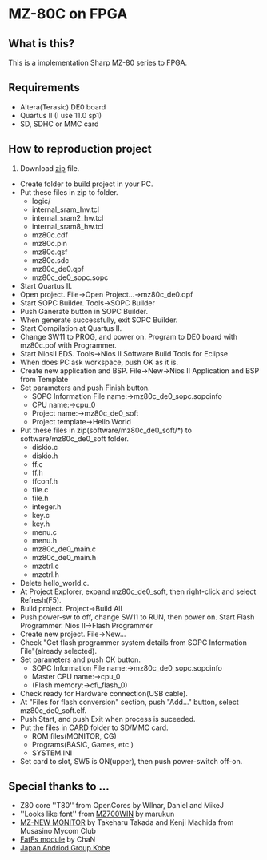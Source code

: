 ﻿MZ-80C on FPGA
=============

What is this?
-------------------
This is a implementation Sharp MZ-80 series to FPGA.

Requirements
--------------------
* Altera(Terasic) DE0 board
* Quartus II (I use 11.0 sp1)
* SD, SDHC or MMC card

How to reproduction project
----------------------------------------
1. Download [zip](https://github.com/NibblesLab/mz80c_de0/archive/master.zip) file.
* Create folder to build project in your PC.
* Put these files in zip to folder.
    * logic/
    * internal\_sram\_hw.tcl
    * internal\_sram2\_hw.tcl
    * internal\_sram8\_hw.tcl
    * mz80c.cdf
    * mz80c.pin
    * mz80c.qsf
    * mz80c.sdc
    * mz80c\_de0.qpf
    * mz80c\_de0\_sopc.sopc
* Start Quartus II.
* Open project. File->Open Project...->mz80c_de0.qpf
* Start SOPC Builder. Tools->SOPC Builder
* Push Ganerate button in SOPC Builder.
* When generate successfully, exit SOPC Builder.
* Start Compilation at Quartus II.
* Change SW11 to PROG, and power on. Program to DE0 board with mz80c.pof with Programmer.
* Start NiosII EDS. Tools->Nios II Software Build Tools for Eclipse
* When does PC ask workspace, push OK as it is.
* Create new application and BSP. File->New->Nios II Application and BSP from Template
* Set parameters and push Finish button.
    * SOPC Information File name:->mz80c\_de0\_sopc.sopcinfo
    * CPU name:->cpu\_0
    * Project name:->mz80c\_de0\_soft
    * Project template->Hello World
* Put these files in zip(software/mz80c\_de0\_soft/*) to software/mz80c\_de0\_soft folder.
    * diskio.c
    * diskio.h
    * ff.c
    * ff.h
    * ffconf.h
    * file.c
    * file.h
    * integer.h
    * key.c
    * key.h
    * menu.c
    * menu.h
    * mz80c\_de0\_main.c
    * mz80c\_de0\_main.h
    * mzctrl.c
    * mzctrl.h
* Delete hello\_world.c.
* At Project Explorer, expand mz80c\_de0\_soft, then right-click and select Refresh(F5).
* Build project. Project->Build All
* Push power-sw to off, change SW11 to RUN, then power on. Start Flash Programmer. Nios II->Flash Programmer
* Create new project. File->New...
* Check "Get flash programmer system details from SOPC Information File"(already selected).
* Set parameters and push OK button.
    * SOPC Information File name:->mz80c\_de0\_sopc.sopcinfo
    * Master CPU name:->cpu\_0
    * (Flash memory:->cfi\_flash\_0)
* Check ready for Hardware connection(USB cable).
* At "Files for flash conversion" section, push "Add..." button, select mz80c\_de0\_soft.elf.
* Push Start, and push Exit when process is suceeded.
* Put the files in CARD folder to SD/MMC card.
    * ROM files(MONITOR, CG)
    * Programs(BASIC, Games, etc.)
    * SYSTEM.INI
* Set card to slot, SW5 is ON(upper), then push power-switch off-on.

Special thanks to ...
-----------------------------
* Z80 core ''T80'' from OpenCores by Wllnar, Daniel and MikeJ
* ''Looks like font'' from [MZ700WIN](http://retropc.net/mz-memories/) by marukun
* [MZ-NEW MONITOR](http://retropc.net/mz-memories/mz700/kyodaku.html) by Takeharu Takada and Kenji Machida from Musasino Mycom Club
* [FatFs module](http://elm-chan.org/fsw/ff/00index_j.html) by ChaN
* [Japan Andriod Group Kobe](http://sites.google.com/site/androidjpkobe/)
